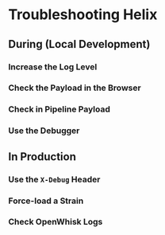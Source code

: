 # Troubleshooting Helix

## During (Local Development)

### Increase the Log Level

### Check the Payload in the Browser

### Check in Pipeline Payload

### Use the Debugger

## In Production

### Use the `X-Debug` Header

### Force-load a Strain

### Check OpenWhisk Logs

